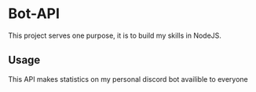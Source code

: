 # Bot-API
This project serves one purpose, it is to build my skills in NodeJS.
## Usage
This API makes statistics on my personal discord bot availible to everyone
